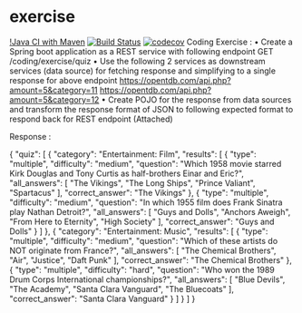 # exercise
[!Java CI with Maven](https://github.com/shooter1980/exercice/workflows/Java%20CI%20with%20Maven/badge.svg?event=push)
[![Build Status](https://travis-ci.com/shooter1980/exercice.svg?branch=master)](https://travis-ci.com/shooter1980/exercice)
[![codecov](https://codecov.io/gh/shooter1980/exercice/branch/master/graph/badge.svg)](https://codecov.io/gh/shooter1980/exercice)
Coding Exercise :
•	Create a Spring boot application as a REST service with following endpoint
GET /coding/exercise/quiz
•	Use the following 2 services as downstream services (data source) for fetching response and simplifying to a single response for above endpoint
https://opentdb.com/api.php?amount=5&category=11
https://opentdb.com/api.php?amount=5&category=12
•	Create POJO for the response from data sources and transform the response format of JSON to following expected format to respond back for REST endpoint (Attached)

Response : 

{
  "quiz": [
    {
      "category": "Entertainment: Film",
      "results": [
        {
          "type": "multiple",
          "difficulty": "medium",
          "question": "Which 1958 movie starred Kirk Douglas and Tony Curtis as half-brothers Einar and Eric?",
          "all_answers": [
            "The Vikings",
            "The Long Ships",
            "Prince Valiant",
            "Spartacus"
          ],
          "correct_answer": "The Vikings"
        },
        {
            "type": "multiple",
            "difficulty": "medium",
            "question": "In which 1955 film does Frank Sinatra play Nathan Detroit?",
            "all_answers": [
                "Guys and Dolls",
                "Anchors Aweigh",
                "From Here to Eternity",
                "High Society"
            ],
            "correct_answer": "Guys and Dolls"
        }
      ]
    },
    {
      "category": "Entertainment: Music",
      "results": [
        {
          "type": "multiple",
          "difficulty": "medium",
          "question": "Which of these artists do NOT originate from France?",
          "all_answers": [
            "The Chemical Brothers",
            "Air",
            "Justice",
            "Daft Punk"
          ],
          "correct_answer": "The Chemical Brothers"
        },
        {
            "type": "multiple",
            "difficulty": "hard",
            "question": "Who won the 1989 Drum Corps International championships?",
            "all_answers": [
                "Blue Devils",
                "The Academy",
                "Santa Clara Vanguard",
                "The Bluecoats"
            ],
            "correct_answer": "Santa Clara Vanguard"
        }
      ]
    }
  ]
}
